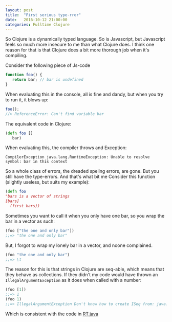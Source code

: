 ```yaml
---
layout: post
title:  "First serious type-rror"
date:   2016-10-12 21:00:00
categories: Fulltime Clojure
---
```


So Clojure is a dynamically typed language. So is Javascript, but Javascript feels so much more insecure to me than what Clojure does.
I think one reason for that is that Clojure does a bit more thorough job when it's compiling.

Consider the following piece of Js-code

```Javascript
function foo() {
   return bar; // bar is undefined
}
```

When evaluating this in the console, all is fine and dandy, but when you try to run it, it blows up:
```Javascript
foo();
//> ReferenceError: Can't find variable bar
```

The equivalent code in Clojure:
```Clojure
(defn foo []
   bar)
```
When evaluating this, the compiler throws and Exception:
```
CompilerException java.lang.RuntimeException: Unable to resolve symbol: bar in this context
```
So a whole class of errors, the dreaded speling errors, are gone.
But you still have the type-errors. And that's what bit me
Consider this function (slightly useless, but suits my example):

```clojure
(defn foo 
"bars is a vector of strings
[bars]
  (first bars))
```

Sometimes you want to call it when you only have one bar, so you wrap the bar in a vector as such:
```clojure
(foo ["the one and only bar"])
;;=> "the one and only bar"
```
But, I forgot to wrap my lonely bar in a vector, and noone complained. 
```clojure
(foo "the one and only bar")
;;=> \t
```
The reason for this is that strings in Clojure are seq-able, which means that they behave as collections.
If they didn't my code would have thrown an `IllegalArgumentException` as it does when called with a number:
```clojure
(foo [1])
;;=> 1
(foo 1)
;;=> IllegalArgumentException Don't know how to create ISeq from: java.lang.Long
```
Which is consistent with the code in [RT.java](https://github.com/clojure/clojure/blob/master/src/jvm/clojure/lang/RT.java#L531)

